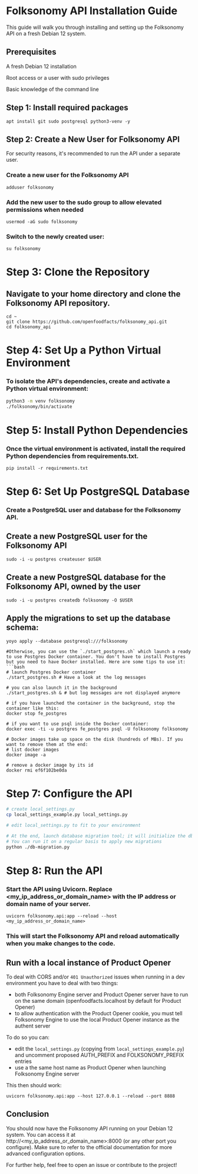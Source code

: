 # Folksonomy API Installation Guide
  This guide will walk you through installing and setting up the Folksonomy API on a fresh Debian 12 system.

 ## Prerequisites
 A fresh Debian 12 installation

 Root access or a user with sudo privileges

 Basic knowledge of the command line

## Step 1: Install required packages

```apt install git sudo postgresql python3-venv -y```


## Step 2: Create a New User for Folksonomy API
For security reasons, it's recommended to run the API under a separate user.

### Create a new user for the Folksonomy API
   ```adduser folksonomy```

### Add the new user to the sudo group to allow elevated permissions when needed
```usermod -aG sudo folksonomy```

### Switch to the newly created user:
```su folksonomy```

# Step 3: Clone the Repository
## Navigate to your home directory and clone the Folksonomy API repository.

```
cd ~
git clone https://github.com/openfoodfacts/folksonomy_api.git
cd folksonomy_api
```

# Step 4: Set Up a Python Virtual Environment
### To isolate the API's dependencies, create and activate a Python virtual environment:

```bash
python3 -m venv folksonomy
./folksonomy/bin/activate
```

# Step 5: Install Python Dependencies
### Once the virtual environment is activated, install the required Python dependencies from requirements.txt.

```pip install -r requirements.txt```

# Step 6: Set Up PostgreSQL Database
### Create a PostgreSQL user and database for the Folksonomy API.

## Create a new PostgreSQL user for the Folksonomy API
```sudo -i -u postgres createuser $USER```

## Create a new PostgreSQL database for the Folksonomy API, owned by the user
```sudo -i -u postgres createdb folksonomy -O $USER```

## Apply the migrations to set up the database schema:
```yoyo apply --database postgresql:///folksonomy```

```
#Otherwise, you can use the `./start_postgres.sh` which launch a ready to use Postgres Docker container. You don't have to install Postgres but you need to have Docker installed. Here are some tips to use it:
```bash
# launch Postgres Docker container
./start_postgres.sh # Have a look at the log messages

# you can also launch it in the background
./start_postgres.sh & # but log messages are not displayed anymore

# if you have launched the container in the background, stop the container like this:
docker stop fe_postgres

# if you want to use psql inside the Docker container:
docker exec -ti -u postgres fe_postgres psql -U folksonomy folksonomy

# Docker images take up space on the disk (hundreds of MBs). If you want to remove them at the end:
# list docker images
docker image -a

# remove a docker image by its id
docker rmi ef6f102be0da
```

# Step 7: Configure the API

```bash
# create local_settings.py
cp local_settings_example.py local_settings.py

# edit local_settings.py to fit to your environment

# At the end, launch database migration tool; it will initialize the db and/or update the database if there are migrations to apply
# You can run it on a regular basis to apply new migrations
python ./db-migration.py
```

# Step 8: Run the API
### Start the API using Uvicorn. Replace <my_ip_address_or_domain_name> with the IP address or domain name of your server.

```uvicorn folksonomy.api:app --reload --host <my_ip_address_or_domain_name>```

### This will start the Folksonomy API and reload automatically when you make changes to the code.

## Run with a local instance of Product Opener

To deal with CORS and/or `401 Unauthorized` issues when running in a dev environment you have to deal with two things:

* both Folksonomy Engine server and Product Opener server have to run on the same domain (openfoodfacts.localhost by default for Product Opener)
* to allow authentication with the Product Opener cookie, you must tell Folksonomy Engine to use the local Product Opener instance as the authent server

To do so you can:
* edit the `local_settings.py` (copying from `local_settings_example.py`) and uncomment proposed AUTH_PREFIX and FOLKSONOMY_PREFIX entries
* use a the same host name as Product Opener when launching Folksonomy Engine server

This then should work:
```
uvicorn folksonomy.api:app --host 127.0.0.1 --reload --port 8888
```

## Conclusion
You should now have the Folksonomy API running on your Debian 12 system. You can access it at http://<my_ip_address_or_domain_name>:8000 (or any other port you configure). Make sure to refer to the official documentation for more advanced configuration options.

For further help, feel free to open an issue or contribute to the project!